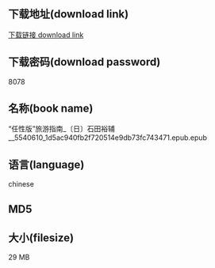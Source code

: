 ## 下载地址(download link)
[下载链接 download link](https://tutu365.netlify.app/?s=%E2%80%9C%E4%BB%BB%E6%80%A7%E7%89%88%E2%80%9D%E6%97%85%E6%B8%B8%E6%8C%87%E5%8D%97_%E3%80%94%E6%97%A5%E3%80%95%E7%9F%B3%E7%94%B0%E8%A3%95%E8%BE%85__5540610_1d5ac940fb2f720514e9db73fc743471.epub)

## 下载密码(download password)
8078

## 名称(book name)
“任性版”旅游指南_〔日〕石田裕辅__5540610_1d5ac940fb2f720514e9db73fc743471.epub.epub

## 语言(language)
chinese

## MD5


## 大小(filesize)
29 MB
